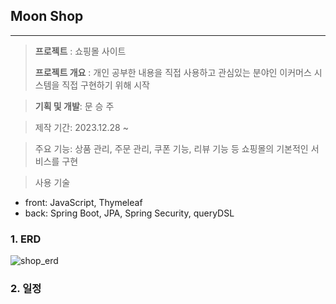 ## **Moon Shop**
----
> **프로젝트** : 쇼핑몰 사이트
> 
> **프로젝트 개요** : 개인 공부한 내용을 직접 사용하고 관심있는 분야인 이커머스 시스템을 직접 구현하기 위해 시작

> **기획 및 개발**: 문 승 주

> 제작 기간: 2023.12.28 ~
 
> 주요 기능: 상품 관리, 주문 관리, 쿠폰 기능, 리뷰 기능 등 쇼핑몰의 기본적인 서비스를 구현

> 사용 기술
- front: JavaScript, Thymeleaf
- back: Spring Boot, JPA, Spring Security, queryDSL

###  **1. ERD**
![shop_erd](https://github.com/tmdwn725/moon_shop_user/assets/60638602/3d8e245e-a8a6-44d1-bfb6-4329e605925e)

###  **2. 일정**




